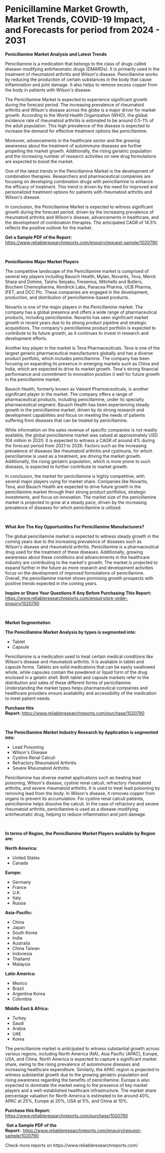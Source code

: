 <p><h1>Penicillamine Market Growth, Market Trends, COVID-19 Impact, and Forecasts for period from 2024 - 2031</h1></p><p><strong>Penicillamine Market Analysis and Latest Trends</strong></p>
<p><p>Penicillamine is a medication that belongs to the class of drugs called disease-modifying antirheumatic drugs (DMARDs). It is primarily used in the treatment of rheumatoid arthritis and Wilson's disease. Penicillamine works by reducing the production of certain substances in the body that cause inflammation and joint damage. It also helps to remove excess copper from the body in patients with Wilson's disease.</p><p>The Penicillamine Market is expected to experience significant growth during the forecast period. The increasing prevalence of rheumatoid arthritis and Wilson's disease across the globe is a major driver for market growth. According to the World Health Organization (WHO), the global incidence rate of rheumatoid arthritis is estimated to be around 0.5-1% of the adult population. This high prevalence of the disease is expected to increase the demand for effective treatment options like penicillamine.</p><p>Moreover, advancements in the healthcare sector and the growing awareness about the treatment of autoimmune diseases are further propelling the market growth. Additionally, the rising geriatric population and the increasing number of research activities on new drug formulations are expected to boost the market.</p><p>One of the latest trends in the Penicillamine Market is the development of combination therapies. Researchers and pharmaceutical companies are focusing on developing combination drugs with penicillamine to enhance the efficacy of treatment. This trend is driven by the need for improved and personalized treatment options for patients with rheumatoid arthritis and Wilson's disease.</p><p>In conclusion, the Penicillamine Market is expected to witness significant growth during the forecast period, driven by the increasing prevalence of rheumatoid arthritis and Wilson's disease, advancements in healthcare, and the development of combination therapies. The anticipated CAGR of 14.5% reflects the positive outlook for the market.</p></p>
<p><strong>Get a Sample PDF of the Report:&nbsp;</strong> <a href="https://www.reliableresearchreports.com/enquiry/request-sample/1020790">https://www.reliableresearchreports.com/enquiry/request-sample/1020790</a></p>
<p>&nbsp;</p>
<p><strong>Penicillamine Major Market Players</strong></p>
<p><p>The competitive landscape of the Penicillamine market is comprised of several key players including Bausch Health, Mylan, Novartis, Teva, Merck Sharp and Dohme, Taisho Seiyaku, Fresenius, Mitchells and Butlers, Biochem Chemopharma, Kendrick Labs, Panacea Pharma, UCB Pharma, IFET, and DCC Plc. These companies are engaged in the development, production, and distribution of penicillamine-based products.</p><p>Novartis is one of the major players in the Penicillamine market. The company has a global presence and offers a wide range of pharmaceutical products, including penicillamine. Novartis has seen significant market growth in recent years due to its strong product pipeline and strategic acquisitions. The company's penicillamine product portfolio is expected to contribute to its future growth, as it continues to invest in research and development efforts.</p><p>Another key player in the market is Teva Pharmaceuticals. Teva is one of the largest generic pharmaceutical manufacturers globally and has a diverse product portfolio, which includes penicillamine. The company has been focusing on expanding its presence in emerging markets such as China and India, which are expected to drive its market growth. Teva's strong financial performance and commitment to innovation position it well for future growth in the penicillamine market.</p><p>Bausch Health, formerly known as Valeant Pharmaceuticals, is another significant player in the market. The company offers a range of pharmaceutical products, including penicillamine, under its specialty pharmaceutical segment. Bausch Health has been experiencing steady growth in the penicillamine market, driven by its strong research and development capabilities and focus on meeting the needs of patients suffering from diseases that can be treated by penicillamine.</p><p>While information on the sales revenue of specific companies is not readily available, the global penicillamine market was valued at approximately USD 104 million in 2020. It is expected to witness a CAGR of around 4% during the forecast period from 2021 to 2026. Factors such as the increasing prevalence of diseases like rheumatoid arthritis and cystinuria, for which penicillamine is used as a treatment, are driving the market growth. Additionally, the rising geriatric population, which is more prone to such diseases, is expected to further contribute to market growth.</p><p>In conclusion, the market for penicillamine is highly competitive, with several major players vying for market share. Companies like Novartis, Teva, and Bausch Health are expected to drive future growth in the penicillamine market through their strong product portfolios, strategic investments, and focus on innovation. The market size of the penicillamine market is projected to grow at a steady pace, driven by the increasing prevalence of diseases for which penicillamine is utilized.</p></p>
<p>&nbsp;</p>
<p><strong>What Are The Key Opportunities For Penicillamine Manufacturers?</strong></p>
<p><p>The global penicillamine market is expected to witness steady growth in the coming years due to the increasing prevalence of diseases such as Wilson's disease and rheumatoid arthritis. Penicillamine is a pharmaceutical drug used for the treatment of these diseases. Additionally, growing awareness about these conditions and advancements in the healthcare industry are contributing to the market's growth. The market is projected to expand further in the future as more research and development activities focus on the development of improved formulations of penicillamine. Overall, the penicillamine market shows promising growth prospects with positive trends expected in the coming years.</p></p>
<p><strong>Inquire or Share Your Questions If Any Before Purchasing This Report:</strong> <a href="https://www.reliableresearchreports.com/enquiry/pre-order-enquiry/1020790">https://www.reliableresearchreports.com/enquiry/pre-order-enquiry/1020790</a></p>
<p>&nbsp;</p>
<p><strong>Market Segmentation</strong></p>
<p><strong>The Penicillamine Market Analysis by types is segmented into:</strong></p>
<p><ul><li>Tablet</li><li>Capsule</li></ul></p>
<p><p>Penicillamine is a medication used to treat certain medical conditions like Wilson's disease and rheumatoid arthritis. It is available in tablet and capsule forms. Tablets are solid medications that can be easily swallowed whole, while capsules contain the powdered or liquid form of the drug enclosed in a gelatin shell. Both tablet and capsule markets refer to the distribution and sales of these different forms of penicillamine. Understanding the market types helps pharmaceutical companies and healthcare providers ensure availability and accessibility of the medication to meet patient needs.</p></p>
<p><strong>Purchase this Report:&nbsp;</strong><a href="https://www.reliableresearchreports.com/purchase/1020790">https://www.reliableresearchreports.com/purchase/1020790</a></p>
<p>&nbsp;</p>
<p><strong>The Penicillamine Market Industry Research by Application is segmented into:</strong></p>
<p><ul><li>Lead Poisoning</li><li>Wilson's Disease</li><li>Cystine Renal Calculi</li><li>Refractory Rheumatoid Arthritis</li><li>Severe Rheumatoid Arthritis</li></ul></p>
<p><p>Penicillamine has diverse market applications such as treating lead poisoning, Wilson's disease, cystine renal calculi, refractory rheumatoid arthritis, and severe rheumatoid arthritis. It is used to treat lead poisoning by removing lead from the body. In Wilson's disease, it removes copper from organs to prevent its accumulation. For cystine renal calculi patients, penicillamine helps dissolve the calculi. In the case of refractory and severe rheumatoid arthritis, penicillamine is used as a disease-modifying antirheumatic drug, helping to reduce inflammation and joint damage.</p></p>
<p>&nbsp;</p>
<p><strong>In terms of Region, the Penicillamine Market Players available by Region are:</strong></p>
<p>
    <p> <strong> North America: </strong>
        <ul>
            <li>United States</li>
            <li>Canada</li>
        </ul>
        </p> 
    <p> <strong> Europe: </strong>
        <ul>
            <li>Germany</li>
            <li>France</li>
            <li>U.K.</li>
            <li>Italy</li>
            <li>Russia</li>
        </ul>
        </p> 
    <p> <strong> Asia-Pacific: </strong>
        <ul>
            <li>China</li>
            <li>Japan</li>
            <li>South Korea</li>
            <li>India</li>
            <li>Australia</li>
            <li>China Taiwan</li>
            <li>Indonesia</li>
            <li>Thailand</li>
            <li>Malaysia</li>
        </ul>
        </p> 
    <p> <strong> Latin America: </strong>
        <ul>
            <li>Mexico</li>
            <li>Brazil</li>
            <li>Argentina Korea</li>
            <li>Colombia</li>
        </ul>
        </p> 
    <p> <strong> Middle East & Africa: </strong>
        <ul>
            <li>Turkey</li>
            <li>Saudi</li>
            <li>Arabia</li>
            <li>UAE</li>
            <li>Korea</li>
        </ul>
    </p>
    </p>
<p><p>The penicillamine market is anticipated to witness substantial growth across various regions, including North America (NA), Asia Pacific (APAC), Europe, USA, and China. North America is expected to capture a significant market share, owing to the rising prevalence of autoimmune diseases and increasing healthcare expenditure. Similarly, the APAC region is projected to witness substantial growth due to the growing geriatric population and rising awareness regarding the benefits of penicillamine. Europe is also expected to dominate the market owing to the presence of key market players and a well-established healthcare infrastructure. The market share percentage valuation for North America is estimated to be around 40%, APAC at 25%, Europe at 20%, USA at 5%, and China at 10%.</p></p>
<p><strong>Purchase this Report: </strong><a href="https://www.reliableresearchreports.com/purchase/1020790">https://www.reliableresearchreports.com/purchase/1020790</a></p>
<p>&nbsp;<strong>Get a Sample PDF of the Report:&nbsp;&nbsp;</strong><a href="https://www.reliableresearchreports.com/enquiry/request-sample/1020790">https://www.reliableresearchreports.com/enquiry/request-sample/1020790</a></p>
<p><strong></strong></p>
<p>Check more reports on https://www.reliableresearchreports.com/</p>